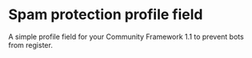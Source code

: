 Spam protection profile field
==================

A simple profile field for your Community Framework 1.1 to prevent bots from register.